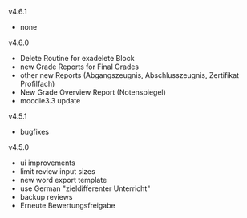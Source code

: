 v4.6.1
* none

v4.6.0
* Delete Routine for exadelete Block
* new Grade Reports for Final Grades
* other new Reports (Abgangszeugnis, Abschlusszeugnis, Zertifikat Profilfach) 
* New Grade Overview Report (Notenspiegel)
* moodle3.3 update

v4.5.1
* bugfixes

v4.5.0
* ui improvements
* limit review input sizes
* new word export template
* use German "zieldifferenter Unterricht"
* backup reviews
* Erneute Bewertungsfreigabe 
